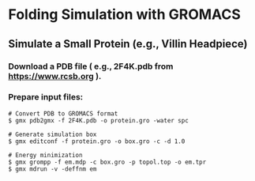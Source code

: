 # Folding Simulation with GROMACS

## Simulate a Small Protein (e.g., Villin Headpiece)


### Download a PDB file ( e.g., 2F4K.pdb from <a href="https://www.rcsb.org">https://www.rcsb.org</a> ).

### Prepare input files:

```console
# Convert PDB to GROMACS format
$ gmx pdb2gmx -f 2F4K.pdb -o protein.gro -water spc

# Generate simulation box
$ gmx editconf -f protein.gro -o box.gro -c -d 1.0

# Energy minimization
$ gmx grompp -f em.mdp -c box.gro -p topol.top -o em.tpr
$ gmx mdrun -v -deffnm em
```
